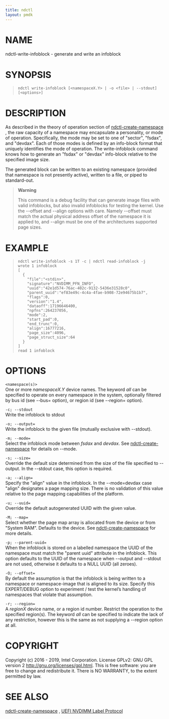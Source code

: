 ```yaml
---
title: ndctl
layout: pmdk
---
```


NAME
====

ndctl-write-infoblock - generate and write an infoblock

SYNOPSIS
========

>     ndctl write-infoblock [<namespaceX.Y> | -o <file> | --stdout] [<options>]

DESCRIPTION
===========

As described in the theory of operation section of
[ndctl-create-namespace](ndctl-create-namespace.md) , the raw capacity of a namespace may
encapsulate a personality, or mode of operation. Specifically, the mode
may be set to one of "sector", "fsdax", and "devdax". Each of those
modes is defined by an info-block format that uniquely identifies the
mode of operation. The write-infoblock command knows how to generate an
"fsdax" or "devdax" info-block relative to the specified image size.

The generated block can be written to an existing namespace (provided
that namespace is not presently active), written to a file, or piped to
standard-out.

> **Warning**
>
> This command is a debug facility that can generate image files with
> valid infoblocks, but also invalid infoblocks for testing the kernel.
> Use the --offset and --align options with care. Namely --offset must
> match the actual physical address offset of the namespace it is
> applied to, and --align must be one of the architectures supported
> page sizes.

EXAMPLE
=======

>     ndctl write-infoblock -s 1T -c | ndctl read-infoblock -j
>     wrote 1 infoblock
>     [
>       {
>         "file":"<stdin>",
>         "signature":"NVDIMM_PFN_INFO",
>         "uuid":"42e1d574-76ac-402c-9132-5436e31528c0",
>         "parent_uuid":"ef83e49c-4c4a-4fae-b908-72e94675b1b7",
>         "flags":0,
>         "version":"1.4",
>         "dataoff":17196646400,
>         "npfns":264237056,
>         "mode":2,
>         "start_pad":0,
>         "end_trunc":0,
>         "align":16777216,
>         "page_size":4096,
>         "page_struct_size":64
>       }
>     ]
>     read 1 infoblock

OPTIONS
=======

`<namespace(s)>`  
One or more *namespaceX.Y* device names. The keyword *all* can be
specified to operate on every namespace in the system, optionally
filtered by bus id (see --bus= option), or region id (see --region=
option).

`-c; --stdout`  
Write the infoblock to stdout

`-o; --output=`  
Write the infoblock to the given file (mutually exclusive with
--stdout).

`-m; --mode=`  
Select the infoblock mode between *fsdax* and *devdax*. See
[ndctl-create-namespace](ndctl-create-namespace.md) for details on --mode.

`-s; --size=`  
Override the default size determined from the size of the file specified
to --output. In the --stdout case, this option is required.

`-a; --align=`  
Specify the "align" value in the infoblock. In the --mode=devdax case
"align" designates a page mapping size. There is no validation of this
value relative to the page mapping capabilities of the platform.

`-u; --uuid=`  
Override the default autogenerated UUID with the given value.

`-M; --map=`  
Select whether the page map array is allocated from the device or from
"System RAM". Defaults to the device. See [ndctl-create-namespace](ndctl-create-namespace.md) for
more details.

`-p; --parent-uuid=`  
When the infoblock is stored on a labelled namespace the UUID of the
namespace must match the "parent uuid" attribute in the infoblock. This
option defaults to the UUID of the namespace when --output and --stdout
are not used, otherwise it defaults to a NULL UUID (all zeroes).

`-O; --offset=`  
By default the assumption is that the infoblock is being written to a
namespace or namespace-image that is aligned to its size. Specify this
EXPERT/DEBUG option to experiment / test the kernel’s handling of
namespaces that violate that assumption.

`-r; --region=`  
A *regionX* device name, or a region id number. Restrict the operation
to the specified region(s). The keyword *all* can be specified to
indicate the lack of any restriction, however this is the same as not
supplying a --region option at all.

COPYRIGHT
=========

Copyright (c) 2016 - 2019, Intel Corporation. License GPLv2: GNU GPL
version 2 <http://gnu.org/licenses/gpl.html>. This is free software: you
are free to change and redistribute it. There is NO WARRANTY, to the
extent permitted by law.

SEE ALSO
========

[ndctl-create-namespace](ndctl-create-namespace.md) , [UEFI NVDIMM Label
Protocol](http://www.uefi.org/sites/default/files/resources/UEFI_Spec_2_7.pdf)
